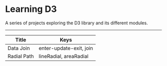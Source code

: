 # Learning D3

A series of projects exploring the D3 library and its different modules.

---

| Title       | Keys                    |
| ----------- | ----------------------- |
| Data Join   | enter-update-exit, join |
| Radial Path | lineRadial, areaRadial  |
